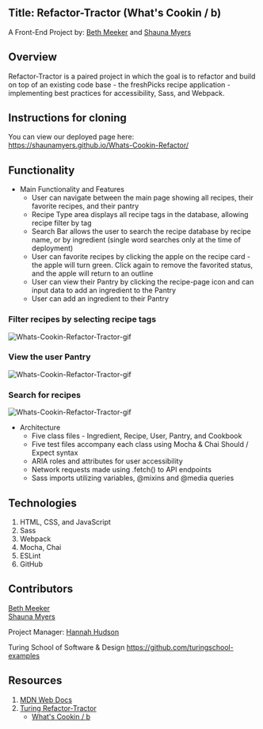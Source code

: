 ## Title: Refactor-Tractor (What's Cookin / b)

A Front-End Project by: [Beth Meeker](https://github.com/Meekb) and [Shauna Myers](https://github.com/ShaunaMyers)

## Overview
  Refactor-Tractor is a paired project in which the goal is to refactor and build on top of an existing code base - the freshPicks recipe application - implementing best practices for accessibility, Sass, and Webpack. 

## Instructions for cloning
  You can view our deployed page here: https://shaunamyers.github.io/Whats-Cookin-Refactor/

## Functionality

   - Main Functionality and Features
     - User can navigate between the main page showing all recipes, their favorite recipes, and their pantry
     - Recipe Type area displays all recipe tags in the database, allowing recipe filter by tag
     - Search Bar allows the user to search the recipe database by recipe name, or by ingredient (single word searches only at the time of deployment)
     - User can favorite recipes by clicking the apple on the recipe card - the apple will turn green. Click again to remove the favorited status, and the apple          will return to an outline  
     - User can view their Pantry by clicking the recipe-page icon and can input data to add an ingredient to the Pantry
     - User can add an ingredient to their Pantry 

### Filter recipes by selecting recipe tags


![Whats-Cookin-Refactor-Tractor-gif](https://media.giphy.com/media/n2zmK45rocC0i5uVSl/giphy.gif)


   
### View the user Pantry

![Whats-Cookin-Refactor-Tractor-gif](https://media.giphy.com/media/M8p11iwT0jT6al49Yz/giphy.gif)




### Search for recipes

![Whats-Cookin-Refactor-Tractor-gif](https://media.giphy.com/media/MYmXvmLqrjpuT2nC1l/giphy.gif)


  
  * Architecture 
    * Five class files - Ingredient, Recipe, User, Pantry, and Cookbook
    * Five test files accompany each class using Mocha & Chai Should / Expect syntax
    * ARIA roles and attributes for user accessibility 
    * Network requests made using .fetch() to API endpoints
    * Sass imports utilizing variables, @mixins and @media queries


## Technologies
  1. HTML, CSS, and JavaScript
  2. Sass
  3. Webpack
  4. Mocha, Chai
  5. ESLint
  6. GitHub

## Contributors

[Beth Meeker](https://github.com/Meekb)  
[Shauna Myers](https://github.com/ShaunaMyers)

Project Manager: [Hannah Hudson](https://github.com/hannahhch)
  
Turing School of Software & Design https://github.com/turingschool-examples

## Resources
  1. [MDN Web Docs](https://developer.mozilla.org/en-US/)
  2. [Turing Refactor-Tractor](https://frontend.turing.edu/projects/module-2/refactor-tractor-wc.html)  
       * [What's Cookin / b](https://drive.google.com/file/d/1fcAh0wU73zZz8zujfrmpY9fBT3TM-deb/view)

